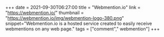 +++
date = 2021-09-30T06:27:00
title = "Webmention.io"
link = "https://webmention.io/"
thumbnail = "https://webmention.io/img/webmention-logo-380.png"
snippet="Webmention.io is a hosted service created to easily receive webmentions on any web page."
tags = ["comment"," webmention"]
+++
